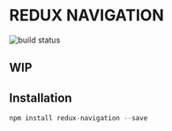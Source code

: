 # REDUX NAVIGATION
![build status](https://travis-ci.org/hajjiTarik/Redux-Navigation.svg?branch=develop)

## WIP
## Installation
```js
npm install redux-navigation --save
```
